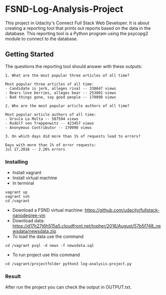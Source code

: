 # FSND-Log-Analysis-Project


This project in Udacity's Connect Full Stack Web Developer. 
It is about creating a reporting tool that prints out reports based on the data in the database. 
This reporting tool is a Python program using the psycopg2 module to connect to the database.

## Getting Started

The questions the reporting tool should answer with these outputs:		
```
1. What are the most popular three articles of all time?

Most popular three articles of all time:
- Candidate is jerk, alleges rival -- 338647 views
- Bears love berries, alleges bear -- 253801 views
- Bad things gone, say good people -- 170098 views

2. Who are the most popular article authors of all time?

Most popular article authors of all time:
- Ursula La Multa -- 507594 views
- Rudolf von Treppenwitz -- 423457 views
- Anonymous Contributor -- 170098 views

3. On which days did more than 1% of requests lead to errors?

Days with more than 1% of error requests:
Jul 17,2016 -- 2.26% errors
```

### Installing
 
- Install vagrant
- Install virtual machine
- In terminal
```
vagrant up
vagrant ssh
cd /vagrant
```
- Download a FSND virtual machine: https://github.com/udacity/fullstack-nanodegree-vm
- Download data: https://d17h27t6h515a5.cloudfront.net/topher/2016/August/57b5f748_newsdata/newsdata.zip
- To load the data use the command 
```
cd /vagrant psql -d news -f newsdata.sql
```
- To run project use this command
```
cd /vagrant/projectfolder python3 log-analysis-project.py
```
### Result

After run the project you can check the output in OUTPUT.txt.
